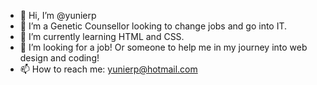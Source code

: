 - 👋 Hi, I’m @yunierp
- 👀 I’m a Genetic Counsellor looking to change jobs and go into IT.
- 🌱 I’m currently learning HTML and CSS.
- 💞️ I’m looking for a job! Or someone to help me in my journey into web design and coding!
- 📫 How to reach me: yunierp@hotmail.com

<!---
yunierp/yunierp is a ✨ special ✨ repository because its `README.md` (this file) appears on your GitHub profile.
You can click the Preview link to take a look at your changes.
--->
